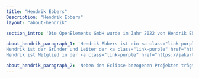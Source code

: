 ```yaml
---
title: "Hendrik Ebbers"
Description: "Hendrik Ebbers"
layout: "about-hendrik"

section_intro: 'Die OpenElements GmbH wurde im Jahr 2022 von Hendrik Ebbers gegründet, um ein Unternehmen zu schaffen, das Open Source und die gemeinschaftliche Zusammenarbeit in einem Java-Ökosystem in seinen Fokus nimmt und stärkt.'

about_hendrik_paragraph_1: 'Hendrik Ebbers ist ein <a class="link-purple" href="https://javachampions.org" target="_blank">Java Champion</a>, ein Mitglied von <a class="link-purple" href="https://www.jcp.org/en/home/index" target="_blank">JSR Expertengruppen</a> und ein JavaOne-Rockstar. Erreicht hat er das alles durch sein Vertrauen in Open Source und Communities. 
Hendrik ist der Gründer und Leiter der <a class="link-purple" href="https://www.meetup.com/jug-dortmund/" target="_blank">Java User Group Dortmund</a> und hält weltweit Vorträge und Präsentationen auf Konferenzen und in ausgewählten User Groups.
Hendrik ist Mitglied in der <a class="link-purple" href="https://jakarta.ee/" target="_blank">JakartaEE Working Group (WG)</a> und der <a class="link-purple" href="https://adoptium.net/" target="_blank">Adoptium WG</a>. Darüber hinaus ist Hendrik Ebbers Mitglied des <a class="link-purple" href="https://www.eclipse.org/org/foundation/directors.php" target="_blank">Board of Directors (Aufsichtsrat)</a> der Eclipse Foundation.'

about_hendrik_paragraph_2: 'Neben den Eclipse-bezogenen Projekten trägt Hendrik auch zu anderen Open Source Software (OSS) bei. Zum Beispiel ist er ein Core Committer des <a class="link-purple" href="https://hedera.com/" target="_blank">Hedera Hashgraph</a>, dem einzigen in Java geschriebenen Open Source Public Ledger. Er unterstützt Hedera und <a class="link-purple" href="https://swirldslabs.com/" target="_blank">Swirlds Labs</a> bei der Entwicklung sicherer, schneller und zuverlässiger Komponenten unter Verwendung von Open-Source-Standards und bekannten Workflows.'
---
```

